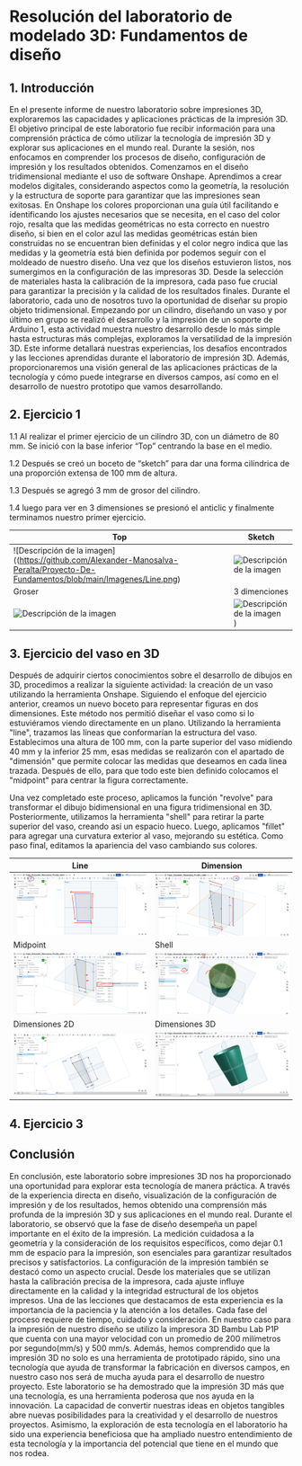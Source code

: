 # Resolución del laboratorio de modelado 3D: Fundamentos de diseño

## 1. Introducción

En el presente informe de nuestro laboratorio sobre impresiones 3D, exploraremos las capacidades y aplicaciones prácticas de la impresión 3D. El objetivo principal de este laboratorio fue recibir información para una comprensión práctica de cómo utilizar la tecnología de impresión 3D y explorar sus aplicaciones en el mundo real. Durante la sesión, nos enfocamos en comprender los procesos de diseño, configuración de impresión y los resultados obtenidos. Comenzamos en el diseño tridimensional mediante el uso de software Onshape. Aprendimos a crear modelos digitales, considerando aspectos como la geometría, la resolución y la estructura de soporte para garantizar que las impresiones sean exitosas. En Onshape los colores proporcionan una guía útil facilitando e identificando los ajustes necesarios que se necesita, en el caso del color rojo, resalta que las medidas geométricas no esta correcto en nuestro diseño, si bien en el color azul las medidas geométricas están bien construidas no se encuentran bien definidas y el color negro indica que las medidas y la geometría está bien definida por podemos seguir con el moldeado de nuestro diseño. Una vez que los diseños estuvieron listos, nos sumergimos en la configuración de las impresoras 3D. Desde la selección de materiales hasta la calibración de la impresora, cada paso fue crucial para garantizar la precisión y la calidad de los resultados finales. Durante el laboratorio, cada uno de nosotros tuvo la oportunidad de diseñar su propio objeto tridimensional. Empezando por un cilindro, diseñando un vaso y por último en grupo se realizó el desarrollo y la impresión de un soporte de Arduino 1, esta actividad muestra nuestro desarrollo desde lo más simple hasta estructuras más complejas, exploramos la versatilidad de la impresión 3D. Este informe detallará nuestras experiencias, los desafíos encontrados y las lecciones aprendidas durante el laboratorio de impresión 3D. Además, proporcionaremos una visión general de las aplicaciones prácticas de la tecnología y cómo puede integrarse en diversos campos, así como en el desarrollo de nuestro prototipo que vamos desarrollando.


## 2. Ejercicio 1

1.1 Al realizar el primer ejercicio de un cilindro 3D, con un diámetro de 80 mm. Se inició con la base inferior “Top” centrando la base en el  medio. 

1.2 Después se creó un boceto de “sketch” para dar una forma cilíndrica de una proporción extensa de 100 mm de altura.

1.3 Después se agregó 3 mm de grosor del cilindro.

1.4 luego para ver en 3 dimensiones se presionó el anticlic y finalmente terminamos nuestro primer ejercicio.

| Top | Sketch |
|-----------|-----------|
| ![Descripción de la imagen]((https://github.com/Alexander-Manosalva-Peralta/Proyecto-De-Fundamentos/blob/main/Imagenes/Line.png) | ![Descripción de la imagen]((https://github.com/Alexander-Manosalva-Peralta/Proyecto-De-Fundamentos)/blob/main/Imagenes/Dimension.png)|
| Groser | 3 dimenciones |
| ![Descripción de la imagen]((https://github.com/Alexander-Manosalva-Peralta/Proyecto-De-Fundamentos/assets)/blob/main/Imagenes/Midpoint.png?raw=true) | ![Descripción de la imagen](https://github.com/Alexander-Manosalva-Peralta/Proyecto-De-Fundamentos/assets/156023729/84afbb69-0903-48c8-93dd-c1c569486dfc))|


## 3. Ejercicio del vaso en 3D

Después de adquirir ciertos conocimientos sobre el desarrollo de dibujos en 3D, procedimos a realizar la siguiente actividad: la creación de un vaso utilizando la herramienta Onshape. Siguiendo el enfoque del ejercicio anterior, creamos un nuevo boceto para representar figuras en dos dimensiones. Este método nos permitió diseñar el vaso como si lo estuviéramos viendo directamente en un plano. Utilizando la herramienta "line", trazamos las líneas que conformarían la estructura del vaso. Establecimos una altura de 100 mm, con la parte superior del vaso midiendo 40 mm y la inferior 25 mm, esas medidas se realizarón con el apartado de "dimensión" que permite colocar las medidas que deseamos en cada linea trazada. Después de ello, para que todo este bien definido colocamos el "midpoint" para centrar la figura correctamente.

Una vez completado este proceso, aplicamos la función "revolve" para transformar el dibujo bidimensional en una figura tridimensional en 3D. Posteriormente, utilizamos la herramienta "shell" para retirar la parte superior del vaso, creando así un espacio hueco. Luego, aplicamos "fillet" para agregar una curvatura exterior al vaso, mejorando su estética. Como paso final, editamos la apariencia del vaso cambiando sus colores.

| Line | Dimension |
|-----------|-----------|
| ![Descripción de la imagen](https://github.com/Alexander-Manosalva-Peralta/Proyecto-De-Fundamentos/blob/main/Imagenes/Line.png) | ![Descripción de la imagen](https://github.com/Alexander-Manosalva-Peralta/Proyecto-De-Fundamentos/blob/main/Imagenes/Dimension.png)|
| Midpoint | Shell|
| ![Descripción de la imagen](https://github.com/Alexander-Manosalva-Peralta/Proyecto-De-Fundamentos/blob/main/Imagenes/Midpoint.png?raw=true) | ![Descripción de la imagen](https://github.com/Alexander-Manosalva-Peralta/Proyecto-De-Fundamentos/blob/main/Imagenes/Shell.png)|
| Dimensiones 2D | Dimensiones 3D |
| ![Descripción de la imagen](https://github.com/Alexander-Manosalva-Peralta/Proyecto-De-Fundamentos/blob/main/Imagenes/Captura%20de%20pantalla%202024-02-02%20223107.png) | ![Descripción de la imagen](https://github.com/Alexander-Manosalva-Peralta/Proyecto-De-Fundamentos/blob/main/Imagenes/Captura%20de%20pantalla%202024-02-02%20210252.png)|

## 4. Ejercicio 3


## Conclusión 

En conclusión, este laboratorio sobre impresiones 3D nos ha proporcionado una oportunidad para explorar esta tecnología de manera práctica. A través de la experiencia directa en diseño, visualización de la configuración de impresión y de los resultados, hemos obtenido una comprensión más profunda de la impresión 3D y sus aplicaciones en el mundo real. Durante el laboratorio, se observó que la fase de diseño desempeña un papel importante en el éxito de la impresión. La medición cuidadosa a la geometría y la consideración de los requisitos específicos, como dejar 0.1 mm de espacio para la impresión, son esenciales para garantizar resultados precisos y satisfactorios. La configuración de la impresión también se destacó como un aspecto crucial. Desde los materiales que se utilizan hasta la calibración precisa de la impresora, cada ajuste influye directamente en la calidad y la integridad estructural de los objetos impresos. Una de las lecciones que destacamos de esta experiencia es la importancia de la paciencia y la atención a los detalles. Cada fase del proceso requiere de tiempo, cuidado y consideración. En nuestro caso para la impresión de nuestro diseño se utilizo la impresora 3D Bambu Lab P1P que cuenta con una mayor velocidad con un promedio de 200 milímetros por segundo(mm/s) y 500 mm/s. Además, hemos comprendido que la impresión 3D no solo es una herramienta de prototipado rápido, sino una tecnología que ayuda de transformar la fabricación en diversos campos, en nuestro caso nos será de mucha ayuda para el desarrollo de nuestro proyecto. Este laboratorio se ha demostrado que la impresión 3D más que una tecnología, es una herramienta poderosa que nos ayuda en la innovación. La capacidad de convertir nuestras ideas en objetos tangibles abre nuevas posibilidades para la creatividad y el desarrollo de nuestros proyectos. Asimismo, la exploración de esta tecnología en el laboratorio ha sido una experiencia beneficiosa que ha ampliado nuestro entendimiento de esta tecnología y la importancia del potencial que tiene en el mundo que nos rodea.
